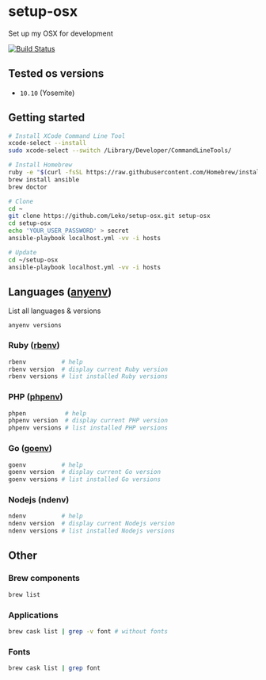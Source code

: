 # setup-osx
Set up my OSX for development

[![Build Status](https://travis-ci.org/Leko/setup-osx.svg?branch=master)](https://travis-ci.org/Leko/setup-osx)

## Tested os versions
- `10.10` (Yosemite)

## Getting started
```sh
# Install XCode Command Line Tool 
xcode-select --install
sudo xcode-select --switch /Library/Developer/CommandLineTools/

# Install Homebrew
ruby -e "$(curl -fsSL https://raw.githubusercontent.com/Homebrew/install/master/install)"
brew install ansible
brew doctor

# Clone 
cd ~
git clone https://github.com/Leko/setup-osx.git setup-osx
cd setup-osx
echo 'YOUR_USER_PASSWORD' > secret
ansible-playbook localhost.yml -vv -i hosts

# Update 
cd ~/setup-osx
ansible-playbook localhost.yml -vv -i hosts
```

## Languages ([anyenv](https://github.com/riywo/anyenv))
List all languages & versions

```
anyenv versions
```

### Ruby ([rbenv](https://github.com/rbenv/rbenv))

```sh
rbenv          # help
rbenv version  # display current Ruby version
rbenv versions # list installed Ruby versions
```

### PHP ([phpenv](https://github.com/phpenv/phpenv))

```sh
phpen           # help
phpenv version  # display current PHP version
phpenv versions # list installed PHP versions
```

### Go ([goenv]())

```sh
goenv          # help
goenv version  # display current Go version
goenv versions # list installed Go versions
```

### Nodejs (ndenv)

```sh
ndenv          # help
ndenv version  # display current Nodejs version
ndenv versions # list installed Nodejs versions
```

## Other

### Brew components
```sh
brew list
```

### Applications
```sh
brew cask list | grep -v font # without fonts
```

### Fonts
```sh
brew cask list | grep font
```
